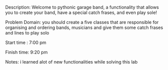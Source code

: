 Description: Welcome to pythonic garage band, a functionality that allows you to create your band, have a special catch frases, and even play sole!

Problem Domain: you should create a five classes that are responsible for organising and ordering bands, musicians and give them some catch frases and lines to play solo

Start time : 7:00 pm

Finish time: 9:20 pm

Notes: i learned alot of new functionalities while solving this lab